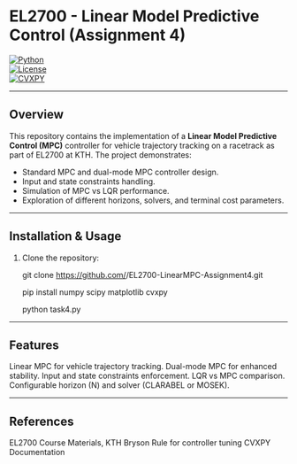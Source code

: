 # EL2700 - Linear Model Predictive Control (Assignment 4)  

[![Python](https://img.shields.io/badge/Python-3.11-blue)](https://www.python.org/)  
[![License](https://img.shields.io/badge/License-Educational-green)](LICENSE)  
[![CVXPY](https://img.shields.io/badge/CVXPY-Optimization-orange)](https://www.cvxpy.org/)  

---

## Overview
This repository contains the implementation of a **Linear Model Predictive Control (MPC)** controller for vehicle trajectory tracking on a racetrack as part of EL2700 at KTH. The project demonstrates:

- Standard MPC and dual-mode MPC controller design.  
- Input and state constraints handling.  
- Simulation of MPC vs LQR performance.  
- Exploration of different horizons, solvers, and terminal cost parameters.  

---

## Installation & Usage
1. Clone the repository:
   
   git clone https://github.com/<username>/EL2700-LinearMPC-Assignment4.git
   
   pip install numpy scipy matplotlib cvxpy
   
   python task4.py

---
## Features

Linear MPC for vehicle trajectory tracking.
Dual-mode MPC for enhanced stability.
Input and state constraints enforcement.
LQR vs MPC comparison.
Configurable horizon (N) and solver (CLARABEL or MOSEK).

---
## References

EL2700 Course Materials, KTH
Bryson Rule for controller tuning
CVXPY Documentation

